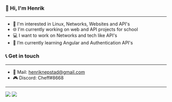 ### 👋 Hi, I'm Henrik

---

- 👀 I'm interested in Linux, Networks, Websites and API's
- 🌐 I'm currently working on web and API projects for school
- 💻 I want to work on Networks and tech like API's
- 🌱 I’m currently learning Angular and Authentication API's

### 📞 Get in touch

---

- 📧 Mail: henriknepstad@gmail.com
- 🎮 Discord: Cheff#8668

---

![](https://github-readme-stats.vercel.app/api?username=HeinzNepe&hide=stars&count_private=true&show_icons=true&title_color=3ba3a1&icon_color=3ba3a1&bg_color=00000055&hide_border=true&text_color=dddddd&border_radius=20&include_all_commits=true)
![](https://github-readme-stats.vercel.app/api/top-langs/?username=HeinzNepe&layout=compact&title_color=3ba3a1&icon_color=3ba3a1&bg_color=00000055&hide_border=true&text_color=dddddd&border_radius=20&exclude_repo=paperclips&card_width=445)
